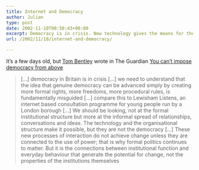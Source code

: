 ```yaml
---
title: Internet and Democracy
author: Julian
type: post
date: 2002-11-10T00:50:43+00:00
excerpt: Democracy is in crisis. New technology gives the means for the authentic voice of the people to be heard, but it will still require changes to institutions.
url: /2002/11/10/internet-and-democracy/

---
```

It&#8217;s a few days old, but [Tom Bentley][1] wrote in The Guardian [You can&#8217;t impose democracy from above][2]
  
<!--more-->

> [&#8230;] democracy in Britain is in crisis [&#8230;] we need to understand that the idea that genuine democracy can be advanced simply by creating more formal rights, more freedoms, more procedural rules, is fundamentally misguided [&#8230;] compare this to Lewisham Listens, an internet based consultation programme for young people run by a London borough [&#8230;] We should be looking, not at the formal institutional structure but more at the informal spread of relationships, conversations and ideas. The technology and the organisational structure make it possible, but they are not the democracy [&#8230;] These new processes of interaction do not achieve change unless they are connected to the use of power; that is why formal politics continues to matter. But it is the connections between institutional function and everyday behaviour that generate the potential for change, not the properties of the institutions themselves

 [1]: mailto:tom@demos.co.uk
 [2]: https://www.observer.co.uk/comment/story/0,6903,824915,00.html